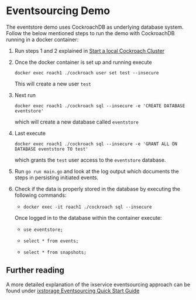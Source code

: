 # Eventsourcing Demo

The eventstore demo uses CockroachDB as underlying database system. Follow the below mentioned steps to run the demo with CockroachDB running in a docker container:

1. Run steps 1 and 2 explained in [Start a local Cockroach Cluster](https://www.cockroachlabs.com/docs/stable/start-a-local-cluster-in-docker.html)

2. Once the docker container is set up and running execute
   
    ```docker exec roach1 ./cockroach user set test --insecure``` 
    
    This will create a new user ```test```

3. Next run
   
    ```docker exec roach1 ./cockroach sql --insecure -e 'CREATE DATABASE eventstore'``` 

    which will create a new database called ```eventstore```

4. Last execute

    ```docker exec roach1 ./cockroach sql --insecure -e 'GRANT ALL ON DATABASE eventstore TO test'``` 

    which grants the ```test``` user access to the ```eventstore``` database.

5. Run ```go run main.go``` and look at the log output which documents the steps in persisting initiated events.

6. Check if the data is properly stored in the database by executing the following commands:

    - ```docker exec -it roach1 ./cockroach sql --insecure```
    
    Once logged in to the database within the container execute:
    
    - ```use eventstore;```
    
    - ```select * from events;```

    - ```select * from snapshots;```


## Further reading

A more detailed explanation of the ixservice eventsourcing approach can be found under [ixstorage Eventsourcing Quick Start Guide](../../../../../docs/eventsourcing/README.md)